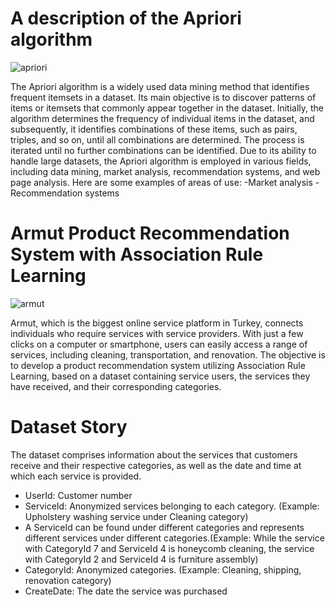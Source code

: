 # A description of the Apriori algorithm

![apriori](https://user-images.githubusercontent.com/126112467/230490297-93b2984c-b3c6-4d6e-9d98-6624899f6c6e.png)

The Apriori algorithm is a widely used data mining method that identifies frequent itemsets in a dataset. Its main objective is to discover patterns of items or itemsets that commonly appear together in the dataset. Initially, the algorithm determines the frequency of individual items in the dataset, and subsequently, it identifies combinations of these items, such as pairs, triples, and so on, until all combinations are determined. The process is iterated until no further combinations can be identified. Due to its ability to handle large datasets, the Apriori algorithm is employed in various fields, including data mining, market analysis, recommendation systems, and web page analysis.
Here are some examples of areas of use:
-Market analysis
-Recommendation systems


# Armut Product Recommendation System with Association Rule Learning

![armut](https://user-images.githubusercontent.com/126112467/230490145-993bf731-75de-4c09-9e49-1452cccd1c4b.png)

Armut, which is the biggest online service platform in Turkey, connects individuals who require services with service providers. With just a few clicks on a computer or smartphone, users can easily access a range of services, including cleaning, transportation, and renovation. The objective is to develop a product recommendation system utilizing Association Rule Learning, based on a dataset containing service users, the services they have received, and their corresponding categories.

# Dataset Story
The dataset comprises information about the services that customers receive and their respective categories, as well as the date and time at which each service is provided.

- UserId: Customer number 
- ServiceId: Anonymized services belonging to each category. (Example: Upholstery washing service under Cleaning category) 
- A ServiceId can be found under different categories and represents different services under different categories.(Example: While the service with CategoryId 7 and ServiceId 4 is honeycomb cleaning, the service with CategoryId 2 and ServiceId 4 is furniture assembly) 
- CategoryId: Anonymized categories. (Example: Cleaning, shipping, renovation category) 
- CreateDate: The date the service was purchased




